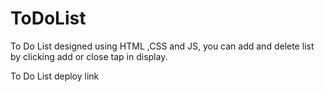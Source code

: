 # ToDoList
To Do List designed using HTML ,CSS and JS, you can add and delete list by clicking add or close tap in display. 

To Do List deploy link 


